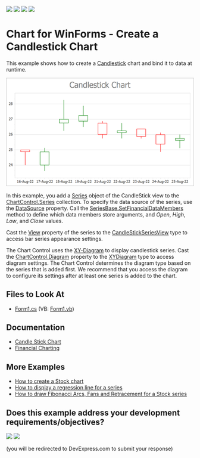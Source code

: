 <!-- default badges list -->
![](https://img.shields.io/endpoint?url=https://codecentral.devexpress.com/api/v1/VersionRange/128573298/24.2.1%2B)
[![](https://img.shields.io/badge/Open_in_DevExpress_Support_Center-FF7200?style=flat-square&logo=DevExpress&logoColor=white)](https://supportcenter.devexpress.com/ticket/details/E1217)
[![](https://img.shields.io/badge/📖_How_to_use_DevExpress_Examples-e9f6fc?style=flat-square)](https://docs.devexpress.com/GeneralInformation/403183)
[![](https://img.shields.io/badge/💬_Leave_Feedback-feecdd?style=flat-square)](#does-this-example-address-your-development-requirementsobjectives)
<!-- default badges end -->

# Chart for WinForms - Create a Candlestick Chart

This example shows how to create a [Candlestick](https://docs.devexpress.com/WindowsForms/2988/controls-and-libraries/chart-control/series-views/2d-series-views/financial-series-views/candle-stick-chart) chart and bind it to data at runtime.

![Candlestick chart](Images/resulting-chart.png)

In this example, you add a [Series](https://docs.devexpress.com/CoreLibraries/DevExpress.XtraCharts.Series) object of the CandleStick view to the [ChartControl.Series](https://docs.devexpress.com/WindowsForms/DevExpress.XtraCharts.ChartControl.Series) collection. To specify the data source of the series, use the [DataSource](https://docs.devexpress.com/CoreLibraries/DevExpress.XtraCharts.Series.DataSource?p=netframework) property. Call the [SeriesBase.SetFinancialDataMembers](https://docs.devexpress.com/CoreLibraries/DevExpress.XtraCharts.SeriesBase.SetFinancialDataMembers(System.String-System.String-System.String-System.String-System.String)?p=netframework) method to define which data members store arguments, and _Open_, _High_, _Low_, and _Close_ values.

Cast the [View](https://docs.devexpress.com/CoreLibraries/DevExpress.XtraCharts.SeriesBase.View?p=netframework) property of the series to the [CandleStickSeriesView](https://docs.devexpress.com/CoreLibraries/DevExpress.XtraCharts.CandleStickSeriesView) type to access bar series appearance settings.

The Chart Control uses the [XY-Diagram](https://docs.devexpress.com/WindowsForms/5908/controls-and-libraries/chart-control/diagram/xy-diagram?p=netframework) to display candlestick series. Cast the [ChartControl.Diagram](https://docs.devexpress.com/WindowsForms/DevExpress.XtraCharts.ChartControl.Diagram?p=netframework) property to the [XYDiagram](https://docs.devexpress.com/CoreLibraries/DevExpress.XtraCharts.XYDiagram?p=netframework) type to access diagram settings. The Chart Control determines the diagram type based on the series that is added first. We recommend that you access the diagram to configure its settings after at least one series is added to the chart. 


## Files to Look At

* [Form1.cs](./CS/CandleStickChart/Form1.cs) (VB: [Form1.vb](./VB/CandleStickChart/Form1.vb))

## Documentation

* [Candle Stick Chart](https://docs.devexpress.com/WindowsForms/2988/controls-and-libraries/chart-control/series-views/2d-series-views/financial-series-views/candle-stick-chart)
* [Financial Charting](https://docs.devexpress.com/WindowsForms/8946/controls-and-libraries/chart-control/data-representation/financial-charting)

## More Examples

* [How to create a Stock chart](https://github.com/DevExpress-Examples/how-to-create-a-stock-chart-e1215)
* [How to display a regression line for a series](https://github.com/DevExpress-Examples/how-to-display-a-regression-line-for-a-series-e1494)
* [How to draw Fibonacci Arcs, Fans and Retracement for a Stock series](https://github.com/DevExpress-Examples/how-to-draw-fibonacci-arcs-fans-and-retracement-for-a-stock-series-e966)
<!-- feedback -->
## Does this example address your development requirements/objectives?

[<img src="https://www.devexpress.com/support/examples/i/yes-button.svg"/>](https://www.devexpress.com/support/examples/survey.xml?utm_source=github&utm_campaign=winforms-chart-create-candlestick-chart&~~~was_helpful=yes) [<img src="https://www.devexpress.com/support/examples/i/no-button.svg"/>](https://www.devexpress.com/support/examples/survey.xml?utm_source=github&utm_campaign=winforms-chart-create-candlestick-chart&~~~was_helpful=no)

(you will be redirected to DevExpress.com to submit your response)
<!-- feedback end -->
